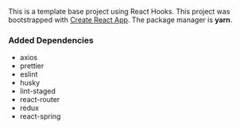 This is a template base project using React Hooks. This project was bootstrapped with [Create React App](https://github.com/facebook/create-react-app). The package manager is **yarn**.

### Added Dependencies

- axios
- prettier
- eslint
- husky
- lint-staged
- react-router
- redux
- react-spring